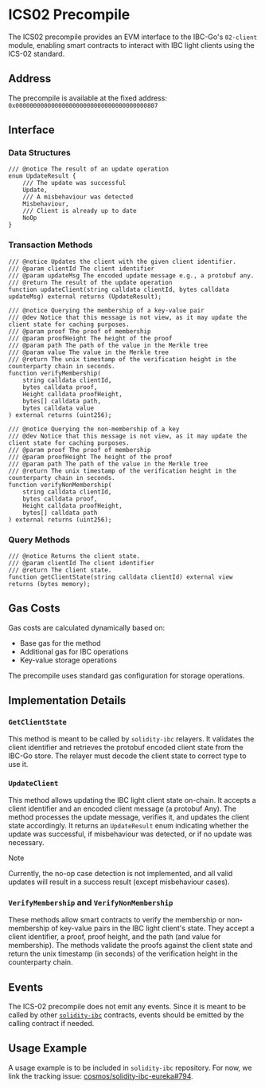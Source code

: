 # ICS02 Precompile

The ICS02 precompile provides an EVM interface to the IBC-Go's `02-client` module,
enabling smart contracts to interact with IBC light clients using the ICS-02 standard.

## Address

The precompile is available at the fixed address: `0x0000000000000000000000000000000000000807`

## Interface

### Data Structures

```solidity
/// @notice The result of an update operation
enum UpdateResult {
    /// The update was successful
    Update,
    /// A misbehaviour was detected
    Misbehaviour,
    /// Client is already up to date
    NoOp
}
```

### Transaction Methods

```solidity
/// @notice Updates the client with the given client identifier.
/// @param clientId The client identifier
/// @param updateMsg The encoded update message e.g., a protobuf any.
/// @return The result of the update operation
function updateClient(string calldata clientId, bytes calldata updateMsg) external returns (UpdateResult);

/// @notice Querying the membership of a key-value pair
/// @dev Notice that this message is not view, as it may update the client state for caching purposes.
/// @param proof The proof of membership
/// @param proofHeight The height of the proof
/// @param path The path of the value in the Merkle tree
/// @param value The value in the Merkle tree
/// @return The unix timestamp of the verification height in the counterparty chain in seconds.
function verifyMembership(
    string calldata clientId,
    bytes calldata proof,
    Height calldata proofHeight,
    bytes[] calldata path,
    bytes calldata value
) external returns (uint256);

/// @notice Querying the non-membership of a key
/// @dev Notice that this message is not view, as it may update the client state for caching purposes.
/// @param proof The proof of membership
/// @param proofHeight The height of the proof
/// @param path The path of the value in the Merkle tree
/// @return The unix timestamp of the verification height in the counterparty chain in seconds.
function verifyNonMembership(
    string calldata clientId,
    bytes calldata proof,
    Height calldata proofHeight,
    bytes[] calldata path
) external returns (uint256);
```

### Query Methods

```solidity
/// @notice Returns the client state.
/// @param clientId The client identifier
/// @return The client state.
function getClientState(string calldata clientId) external view returns (bytes memory);
```

## Gas Costs

Gas costs are calculated dynamically based on:

- Base gas for the method
- Additional gas for IBC operations
- Key-value storage operations

The precompile uses standard gas configuration for storage operations.

## Implementation Details

### `GetClientState`

This method is meant to be called by `solidity-ibc` relayers. It validates the client identifier and retrieves the protobuf encoded client state from the IBC-Go store. The relayer must decode the client state to correct type to use it.

### `UpdateClient`

This method allows updating the IBC light client state on-chain. It accepts a client identifier and an encoded client message (a protobuf Any). The method processes the update message, verifies it, and updates the client state accordingly. It returns an `UpdateResult` enum indicating whether the update was successful, if misbehaviour was detected, or if no update was necessary.

> [!NOTE]
> Currently, the no-op case detection is not implemented, and all valid updates will result in a success result (except misbehaviour cases).

### `VerifyMembership` and `VerifyNonMembership`

These methods allow smart contracts to verify the membership or non-membership of key-value pairs in the IBC light client's state. They accept a client identifier, a proof, proof height, and the path (and value for membership). The methods validate the proofs against the client state and return the unix timestamp (in seconds) of the verification height in the counterparty chain.

## Events

The ICS-02 precompile does not emit any events. Since it is meant to be called by other [`solidity-ibc`](https://github.com/cosmos/solidity-ibc-eureka) contracts, events should be emitted by the calling contract if needed.

## Usage Example

A usage example is to be included in `solidity-ibc` repository. For now, we link the tracking issue: [cosmos/solidity-ibc-eureka#794](https://github.com/cosmos/solidity-ibc-eureka/issues/794).
